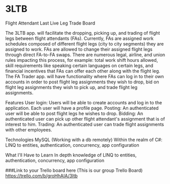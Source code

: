 # 3LTB
Flight Attendant Last Live Leg Trade Board

The 3LTB app. will facilitate the dropping, picking up, and trading of flight legs between flight attendants (FAs). Currently, FAs are assigned work schedules composed of different flight legs (city to city segments) they are assigned to work. FAs are allowed to change their assigned flight legs through direct FA-to-FA swaps. There are numerous legal, airline, and union rules impacting this process, for example: total work shift hours allowed, skill requirements like speaking certain languages on certain legs, and financial incentives that FAs can offer each other along with the flight leg. The FA Trader app. will have functionality where FAs can log in to their own accounts in order to post flight leg assignments they wish to drop, bid on flight leg assignments they wish to pick up, and trade flight leg assignments.

Features
User login: Users will be able to create accounts and log in to the application. Each user will have a profile page. Posting: An authenticated user will be able to post flight legs he wishes to drop. Bidding: An authenticated user can pick up other flight attendant's assignment that is of interest to him. Trading: An authenticated user can trade flight assignments with other employees.

Technologies
MySQL (Working with a db remotely) Within the realm of C#: LINQ to entities, authentication, concurrency, app configuration

What I'll Have to Learn
In depth knowledge of LINQ to entities, authentication, concurrency, app configuration

###Link to your Trello board here (This is our group Trello Board) https://trello.com/b/groHhAIA/3ltb
